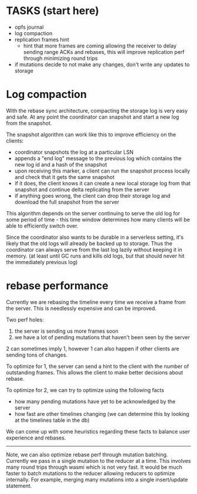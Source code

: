 # TASKS (start here)
- opfs journal
- log compaction
- replication frames hint
  - hint that more frames are coming allowing the receiver to delay sending range ACKs and rebases, this will improve replication perf through minimizing round trips
- if mutations decide to not make any changes, don't write any updates to storage

# Log compaction
With the rebase sync architecture, compacting the storage log is very easy and safe. At any point the coordinator can snapshot and start a new log from the snapshot.

The snapshot algorithm can work like this to improve efficiency on the clients:
- coordinator snapshots the log at a particular LSN
- appends a "end log" message to the previous log which contains the new log id and a hash of the snapshot
- upon receiving this marker, a client can run the snapshot process locally and check that it gets the same snapshot
- if it does, the client knows it can create a new local storage log from that snapshot and continue delta replicating from the server
- if anything goes wrong, the client can drop their storage log and download the full snapshot from the server

This algorithm depends on the server continuing to serve the old log for some
period of time - this time window determines how many clients will be able to
efficiently switch over.

Since the coordinator also wants to be durable in a serverless setting, it's
likely that the old logs will already be backed up to storage. Thus the
coordinator can always serve from the last log lazily without keeping it in
memory. (at least until GC runs and kills old logs, but that should never hit
the immediately previous log)

# rebase performance
Currently we are rebasing the timeline every time we receive a frame from the server. This is needlessly expensive and can be improved.

Two perf holes:
1. the server is sending us more frames soon
2. we have a lot of pending mutations that haven't been seen by the server

2 can sometimes imply 1, however 1 can also happen if other clients are sending tons of changes.

To optimize for 1, the server can send a hint to the client with the number of outstanding frames. This allows the client to make better decisions about rebase.

To optimize for 2, we can try to optimize using the following facts
 - how many pending mutations have yet to be acknowledged by the server
 - how fast are other timelines changing (we can determine this by looking at the timelines table in the db)

We can come up with some heuristics regarding these facts to balance user experience and rebases.

---

Note, we can also optimize rebase perf through mutation batching. Currently we pass in a single mutation to the reducer at a time. This involves many round trips through wasmi which is not very fast. It would be much faster to batch mutations to the reducer allowing reducers to optimize internally. For example, merging many mutations into a single insert/update statement.